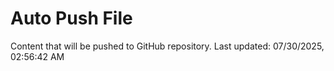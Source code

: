 # Auto Push File

Content that will be pushed to GitHub repository.
Last updated: 07/30/2025, 02:56:42 AM